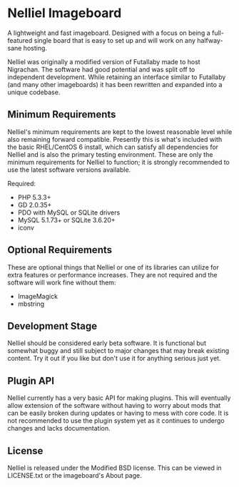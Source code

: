 # Nelliel Imageboard #

A lightweight and fast imageboard. Designed with a focus on being a full-featured single board that is easy to set up and will work
 on any halfway-sane hosting.

Nelliel was originally a modified version of Futallaby made to host Nigrachan. The software had good potential and was split off to
 independent development. While retaining an interface similar to Futallaby (and many other imageboards) it has been rewritten and
 expanded into a unique codebase.

## Minimum Requirements ##
Nelliel's minimum requirements are kept to the lowest reasonable level while also remaining forward compatible. Presently this
 is what's included with the basic RHEL/CentOS 6 install, which can satisfy all dependencies for Nelliel and is also the primary
 testing environment. These are only the minimum requirements for Nelliel to function; it is strongly recommended to use the latest
 software versions available.

Required:

- PHP 5.3.3+
- GD 2.0.35+
- PDO with MySQL or SQLite drivers
- MySQL 5.1.73+ or SQLite 3.6.20+
- iconv

## Optional Requirements ##
These are optional things that Nelliel or one of its libraries can utilize for extra features or performance increases. They are not
 required and the software will work fine without them:

- ImageMagick
- mbstring

## Development Stage ##
Nelliel should be considered early beta software. It is functional but somewhat buggy and still subject to major changes that
 may break existing content. Try it out if you like but don't use it for anything serious just yet.

## Plugin API ##
Nelliel currently has a very basic API for making plugins. This will eventually allow extension of the software without having to worry about
 mods that can be easily broken during updates or having to mess with core code. It is not recommended to use
 the plugin system yet as it continues to undergo changes and lacks documentation.

## License ##
Nelliel is released under the Modified BSD license. This can be viewed in LICENSE.txt or the imageboard's About page.